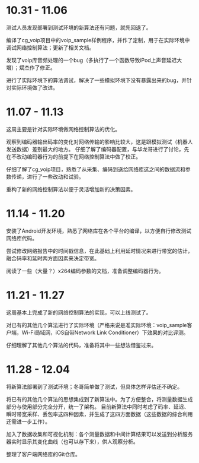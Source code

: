 # 10.31 - 11.06

测试人员发现部署到测试环境的新算法还有问题，就先回退了。

编译了cg_voip项目中的voip_sample样例程序，并作了定制，用于在实际环境中调试网络控制算法；更新了相关文档。

发现了voip库音频处理的一个bug（多执行了一个函数导致iPod上声音延迟大增）；斌杰作了修正。

进行了实际环境下的算法调试，解决了一些模拟环境下没有暴露出来的bug，并针对实际环境做了改进。

# 11.07 - 11.13

这周主要是针对实际环境做网络控制算法的优化。

观察到编码器输出码率的变化对网络传输的影响比较大，这是跟模拟测试（机器人发送数据）差别最大的地方。
仔细了解了编码器配置，与华龙哥进行了讨论，先在不改动编码器行为的前提下在网络控制算法中做了校正。

仔细了解了cg_voip项目，熟悉了从采集、编码到送给网络库这之间的数据流和参数传递，进行了一些改动和试验。

重构了新的网络控制算法以便于灵活增加新的决策因素。

# 11.14 - 11.20

安装了Android开发环境，熟悉了网络库在各个平台的编译，以方便自行修改测试网络库代码。

尝试修改网络报告中的时间戳信息，在此基础上利用延时情况来进行带宽的估计，融合码率和延时两方面因素来决定带宽。

阅读了一些（大量？）x264编码参数的文档，准备调整编码器行为。

# 11.21 - 11.27

这周基本上完成了新的网络控制算法的实现，可以上线测试了。

对已有的其他几个算法进行了实际环境（严格来说是准实际环境：voip_sample客户端，Wi-Fi局域网，iOS自带Network Link Conditioner）下效果的对比评测。

仔细理解了其他几个算法的代码，准备将其中一些想法借鉴过来。

# 11.28 - 12.04

将新算法部署到了测试环境；冬哥简单做了测试，但具体怎样评估还不确定。

将已有的其他几个算法的思想集成到了新算法中。为了方便整合，将测量数据生成部分与使用部分完全分开，统一了架构。
目前新算法中同时考虑了码率、延迟、瞬时带宽采样、丢包率这四种因素，并生成了这四方面数据（这些数据的综合利用还需进一步工作）。

加入了数据收集和可视化机制：各个测量数据和中间计算结果可以发送到分析服务器实时显示其变化曲线（也可以存下来），供人观察分析。

整理了客户端网络库的Git仓库。